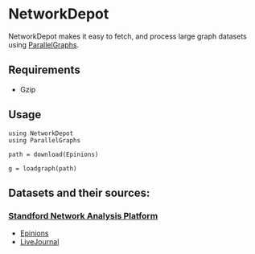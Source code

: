 # NetworkDepot

NetworkDepot makes it easy to fetch, and process large graph datasets using [ParallelGraphs](https://github.com/pranavtbhat/ParallelGraphs.jl).

## Requirements
- Gzip

## Usage

```
using NetworkDepot
using ParallelGraphs

path = download(Epinions)

g = loadgraph(path)
```

## Datasets and their sources:

### [Standford Network Analysis Platform](http://snap.stanford.edu/)
- [Epinions](http://snap.stanford.edu/data/soc-Epinions1.html)
- [LiveJournal](http://snap.stanford.edu/data/soc-LiveJournal1.html)
